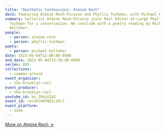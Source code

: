 ```yaml
---
title: "Aesthetic Confessions: Almine Rech"
deck: Featuring Almine Rech-Picasso and Phyllis Tuchman, with Michael Kelleher
summary: Gallerist Almine Rech-Picasso joins Rail Editor-at-Large Phyllis
  Tuchman for a conversation. We conclude with a poetry reading by Michael
  Kelleher.
people:
  - person: almine-rech
  - person: phyllis-tuchman
poets:
  - person: michael-kelleher
date: 2023-05-04T12:00:00-0500
end_date: 2023-05-04T13:30:00-0500
series: 803
collections:
  - common-ground
event_organizer:
  - the-brooklyn-rail
event_producer:
  - the-brooklyn-rail
youtube_id: bz_Zh6sVZaI
event_id: recUVv4OfNEIcIOi7
event_platform:
  - zoom
---
```

[M﻿ore on Almine Rech →](https://www.alminerech.com/)
